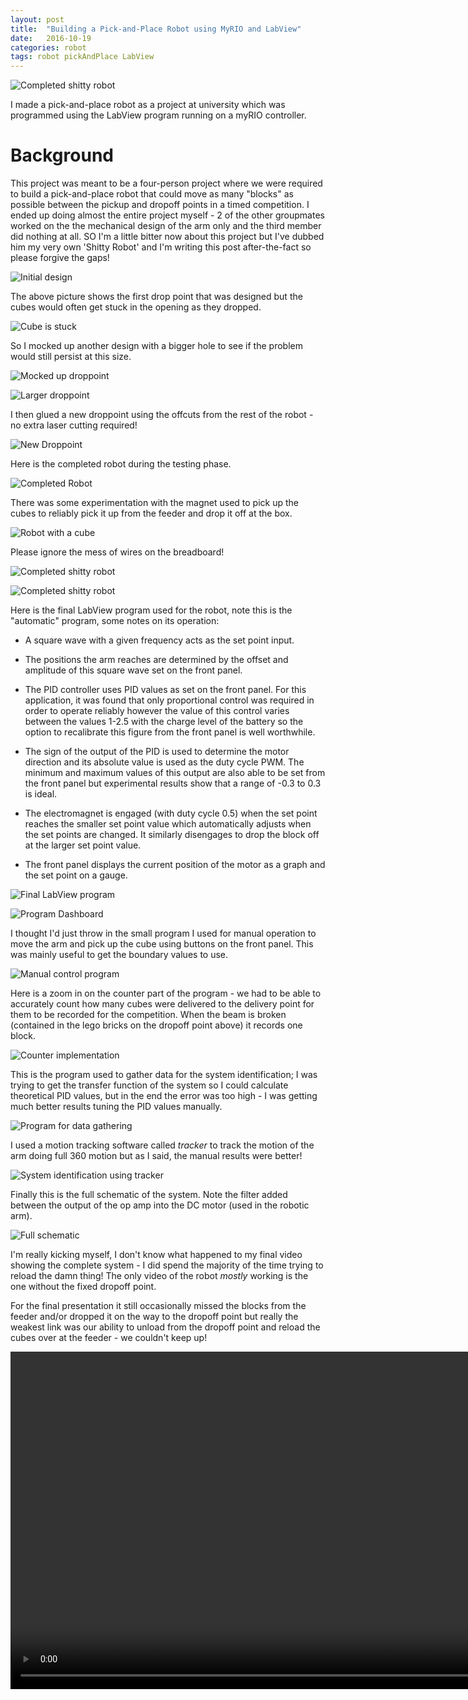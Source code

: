 ```yaml
---
layout: post
title:  "Building a Pick-and-Place Robot using MyRIO and LabView"
date:   2016-10-19
categories: robot
tags: robot pickAndPlace LabView
---
```


![Completed shitty robot](/images/pickAndPlace/11_complete_setup.jpg)

I made a pick-and-place robot as a project at university which was programmed using the LabView program running on a myRIO controller.

<!--more-->

# Background

This project was meant to be a four-person project where we were required to build a pick-and-place robot that could move as many "blocks" as possible between the pickup and dropoff points in a timed competition. I ended up doing almost the entire project myself - 2 of the other groupmates worked on the the mechanical design of the arm only and the third member did nothing at all. SO I'm a little bitter now about this project but I've dubbed him my very own 'Shitty Robot' and I'm writing this post after-the-fact so please forgive the gaps!

![Initial design](/images/pickAndPlace/01_original_droppoint.jpg)

The above picture shows the first drop point that was designed but the cubes would often get stuck in the opening as they dropped.

![Cube is stuck](/images/pickAndPlace/06_stuck_cube.jpg)

So I mocked up another design with a bigger hole to see if the problem would still persist at this size.

![Mocked up droppoint](/images/pickAndPlace/03_smaller_droppoint.jpg)

![Larger droppoint](/images/pickAndPlace/04_smaller_droppoint.jpg)

I then glued a new droppoint using the offcuts from the rest of the robot - no extra laser cutting required!

![New Droppoint](/images/pickAndPlace/07_new_droppoint.jpg)

Here is the completed robot during the testing phase.

![Completed Robot](/images/pickAndPlace/09_complete_setup.jpg)

There was some experimentation with the magnet used to pick up the cubes to reliably pick it up from the feeder and drop it off at the box.

![Robot with a cube](/images/pickAndPlace/11_complete_setup.jpg)

Please ignore the mess of wires on the breadboard!

![Completed shitty robot](/images/pickAndPlace/12_complete_setup.jpg)

![Completed shitty robot](/images/pickAndPlace/13_complete_setup.jpg)

Here is the final LabView program used for the robot, note this is the "automatic" program, some notes on its operation:

* A square wave with a given frequency acts as the set point input. 

* The positions the arm reaches are determined by the offset and amplitude of this square wave set on the front panel. 

* The PID controller uses PID values as set on the front panel. For this application, it was found that only proportional control was required in order to operate reliably however the value of this control varies between the values 1-2.5 with the charge level of the battery so the option to recalibrate this figure from the front panel is well worthwhile.

* The sign of the output of the PID is used to determine the motor direction and its absolute value is used as the duty cycle PWM. The minimum and maximum values of this output are also able to be set from the front panel but experimental results show that a range of -0.3 to 0.3 is ideal.

* The electromagnet is engaged (with duty cycle 0.5) when the set point reaches the smaller set point value which automatically adjusts when the set points are changed. It similarly disengages to drop the block off at the larger set point value.

* The front panel displays the current position of the motor as a graph and the set point on a gauge.


![Final LabView program](/images/pickAndPlace/14_final_program.jpg)

![Program Dashboard](/images/pickAndPlace/17_dashboard.jpg)

I thought I'd just throw in the small program I used for manual operation to move the arm and pick up the cube using buttons on the front panel. This was mainly useful to get the boundary values to use.

![Manual control program](/images/pickAndPlace/18_manual_control.jpg)

Here is a zoom in on the counter part of the program - we had to be able to accurately count how many cubes were delivered to the delivery point for them to be recorded for the competition. When the beam is broken (contained in the lego bricks on the dropoff point above) it records one block.

![Counter implementation](/images/pickAndPlace/19_counter_implementation.jpg)

This is the program used to gather data for the system identification; I was trying to get the transfer function of the system so I could calculate theoretical PID values, but in the end the error was too high - I was getting much better results tuning the PID values manually.

![Program for data gathering](/images/pickAndPlace/16_program_for_data_gathering.jpg)

I used a motion tracking software called _tracker_ to track the motion of the arm doing full 360 motion but as I said, the manual results were better!

![System identification using tracker](/images/pickAndPlace/20_system_idenitfication_tracker.jpg)

Finally this is the full schematic of the system. Note the filter added between the output of the op amp into the DC motor (used in the robotic arm).

![Full schematic](/images/pickAndPlace/21_full_schematic.jpg)

I'm really kicking myself, I don't know what happened to my final video showing the complete system - I did spend the majority of the time trying to reload the damn thing! The only video of the robot _mostly_ working is the one without the fixed dropoff point.

For the final presentation it still occasionally missed the blocks from the feeder and/or dropped it on the way to the dropoff point but really the weakest link was our ability to unload from the dropoff point and reload the cubes over at the feeder - we couldn't keep up!

<center>
    <video width="960" height="540" controls muted>
        <source src="{{ site.baseurl }}/images/pickAndPlace/02_shitty_robot.mp4" type="video/mp4">
        Finished Shitty Robot
    </video>
</center>